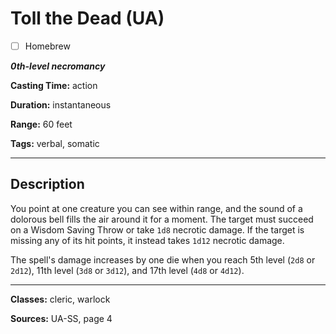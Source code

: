 # Toll the Dead (UA)

- [ ] Homebrew

***0th-level necromancy***

**Casting Time:** action

**Duration:** instantaneous

**Range:** 60 feet

**Tags:** verbal, somatic

---

## Description
You point at one creature you can see within range, and the sound of a dolorous bell fills the air around it for a moment.
The target must succeed on a Wisdom Saving Throw or take `1d8` necrotic damage.
If the target is missing any of its hit points, it instead takes `1d12` necrotic damage.

The spell's damage increases by one die when you reach 5th level (`2d8` or `2d12`), 11th level (`3d8` or `3d12`), and 17th level (`4d8` or `4d12`).

---

**Classes:** cleric, warlock

**Sources:** UA-SS, page 4
